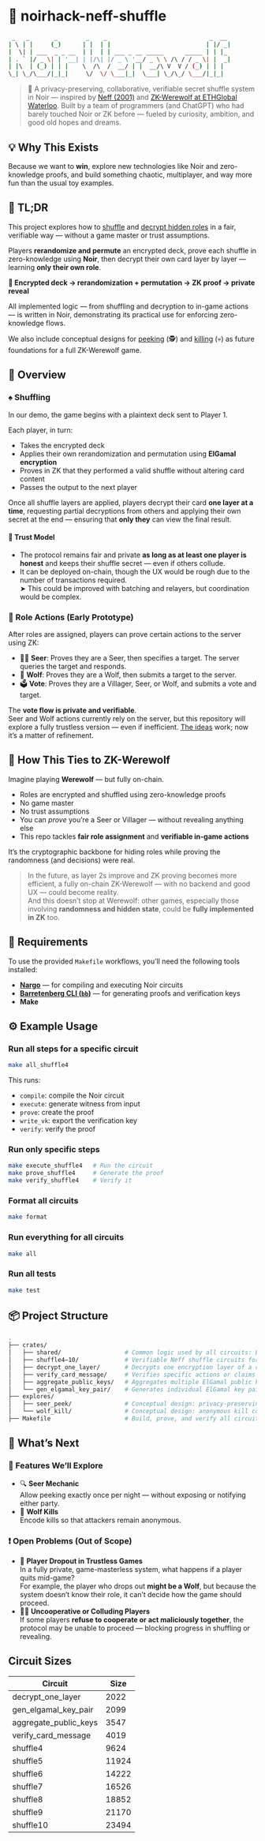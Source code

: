 # 🧪 noirhack-neff-shuffle

```bash
 _   _       _        _    _                             _  __
| \ | |     (_)      | |  | |                           | |/ _|
|  \| | ___  _ _ __  | |  | | ___ _ __ _____      _____ | | |_
| . ` |/ _ \| | '__| | |/\| |/ _ \ '__/ _ \ \ /\ / / _ \| |  _|
| |\  | (_) | | |    \  /\  /  __/ | |  __/\ V  V / (_) | | |
\_| \_/\___/|_|_|     \/  \/ \___|_|  \___| \_/\_/ \___/|_|_|
```

> 🔐 A privacy-preserving, collaborative, verifiable secret shuffle system in Noir — inspired by [Neff (2001)](https://web.cs.ucdavis.edu/~franklin/ecs228/2013/neff_2001.pdf) and [ZK-Werewolf at ETHGlobal Waterloo](https://ethglobal.com/showcase/zk-werewolf-ce61c). Built by a team of programmers (and ChatGPT) who had barely touched Noir or ZK before — fueled by curiosity, ambition, and good old hopes and dreams.

## 💡 Why This Exists

Because we want to **win**, explore new technologies like Noir and zero-knowledge proofs, and build something chaotic, multiplayer, and way more fun than the usual toy examples.

## 🧭 TL;DR

This project explores how to [shuffle](./crates/shuffle4/README.md) and [decrypt hidden roles](./crates/decrypt_one_layer/README.md) in a fair, verifiable way — without a game master or trust assumptions.

Players **rerandomize and permute** an encrypted deck, prove each shuffle in zero-knowledge using **Noir**, then decrypt their own card layer by layer — learning **only their own role**.

**🔁 Encrypted deck → rerandomization + permutation → ZK proof → private reveal**

All implemented logic — from shuffling and decryption to in-game actions — is written in Noir, demonstrating its practical use for enforcing zero-knowledge flows.

We also include conceptual designs for [peeking](./explores/seer_peek/README.md) (🕵️) and [killing](./explores/wolf_kill/README.md) (💀) as future foundations for a full ZK-Werewolf game.

## 🔀 Overview

### ♠️ Shuffling

In our demo, the game begins with a plaintext deck sent to Player 1.

Each player, in turn:

- Takes the encrypted deck
- Applies their own rerandomization and permutation using **ElGamal encryption**
- Proves in ZK that they performed a valid shuffle without altering card content
- Passes the output to the next player

Once all shuffle layers are applied, players decrypt their card **one layer at a time**, requesting partial decryptions from others and applying their own secret at the end — ensuring that **only they** can view the final result.

#### 🔐 Trust Model

- The protocol remains fair and private **as long as at least one player is honest** and keeps their shuffle secret — even if others collude.
- It can be deployed on-chain, though the UX would be rough due to the number of transactions required.  
  ➤ This could be improved with batching and relayers, but coordination would be complex.

### 🧙 Role Actions (Early Prototype)

After roles are assigned, players can prove certain actions to the server using ZK:

- 🧙‍♂️ **Seer**: Proves they are a Seer, then specifies a target. The server queries the target and responds.
- 🐺 **Wolf**: Proves they are a Wolf, then submits a target to the server.
- 🗳️ **Vote**: Proves they are a Villager, Seer, or Wolf, and submits a vote and target.

The **vote flow is private and verifiable**.  
Seer and Wolf actions currently rely on the server, but this repository will explore a fully trustless version — even if inefficient. [The ideas](./explores) work; now it’s a matter of refinement.

## 🚀 How This Ties to ZK-Werewolf

Imagine playing **Werewolf** — but fully on-chain.

- Roles are encrypted and shuffled using zero-knowledge proofs
- No game master
- No trust assumptions
- You can _prove_ you’re a Seer or Villager — without revealing anything else
- This repo tackles **fair role assignment** and **verifiable in-game actions**

It’s the cryptographic backbone for hiding roles while proving the randomness (and decisions) were real.

> In the future, as layer 2s improve and ZK proving becomes more efficient, a fully on-chain ZK-Werewolf — with no backend and good UX — could become reality.  
> And this doesn’t stop at Werewolf: other games, especially those involving **randomness and hidden state**, could be **fully implemented in ZK** too.

## 🔧 Requirements

To use the provided `Makefile` workflows, you’ll need the following tools installed:

- **[Nargo](https://github.com/noir-lang/noir)** — for compiling and executing Noir circuits
- **[Barretenberg CLI (`bb`)](https://github.com/AztecProtocol/barretenberg)** — for generating proofs and verification keys
- **Make**

## ⚙️ Example Usage

### Run all steps for a specific circuit

```bash
make all_shuffle4
```

This runs:

- `compile`: compile the Noir circuit
- `execute`: generate witness from input
- `prove`: create the proof
- `write_vk`: export the verification key
- `verify`: verify the proof

### Run only specific steps

```bash
make execute_shuffle4   # Run the circuit
make prove_shuffle4     # Generate the proof
make verify_shuffle4    # Verify it
```

### Format all circuits

```bash
make format
```

### Run everything for all circuits

```bash
make all
```

### Run all tests

```bash
make test
```

## 📦 Project Structure

```bash
.
├── crates/
│   ├── shared/                  # Common logic used by all circuits: ElGamal, matrix ops, shuffle, utils
│   ├── shuffle4–10/             # Verifiable Neff shuffle circuits for fixed-size decks
│   ├── decrypt_one_layer/       # Decrypts one encryption layer of a card (for private role reveal)
│   ├── verify_card_message/     # Verifies specific actions or claims
│   ├── aggregate_public_keys/   # Aggregates multiple ElGamal public keys into a single shared key
│   └── gen_elgamal_key_pair/    # Generates individual ElGamal key pairs for players
├── explores/
│   ├── seer_peek/               # Conceptual design: privacy-preserving peeking mechanic
│   └── wolf_kill/               # Conceptual design: anonymous kill command using ZK
├── Makefile                     # Build, prove, and verify all circuits using Nargo
```

## 🔬 What’s Next

### 🔧 Features We’ll Explore

- 🔍 **Seer Mechanic**  
  Allow peeking exactly once per night — without exposing or notifying either party.
- 🐺 **Wolf Kills**  
  Encode kills so that attackers remain anonymous.

### ❗ Open Problems (Out of Scope)

- 🤔 **Player Dropout in Trustless Games**  
  In a fully private, game-masterless system, what happens if a player quits mid-game?  
  For example, the player who drops out **might be a Wolf**, but because the system doesn’t know their role, it can’t decide how the game should proceed.
- 🧍‍♂️ **Uncooperative or Colluding Players**  
  If some players **refuse to cooperate or act maliciously together**, the protocol may be unable to proceed — blocking progress in shuffling or revealing.

## Circuit Sizes

| Circuit               | Size  |
| --------------------- | ----- |
| decrypt_one_layer     | 2022  |
| gen_elgamal_key_pair  | 2099  |
| aggregate_public_keys | 3547  |
| verify_card_message   | 4019  |
| shuffle4              | 9624  |
| shuffle5              | 11924 |
| shuffle6              | 14222 |
| shuffle7              | 16526 |
| shuffle8              | 18852 |
| shuffle9              | 21170 |
| shuffle10             | 23494 |
